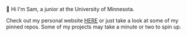 👋 Hi I'm Sam, a junior at the University of Minnesota. 

Check out my personal website [HERE](https://vercel.com/samuel-breiders-projects/portfolio) or just take a look at some of my pinned repos. Some of my projects may take a minute or two to spin up.
